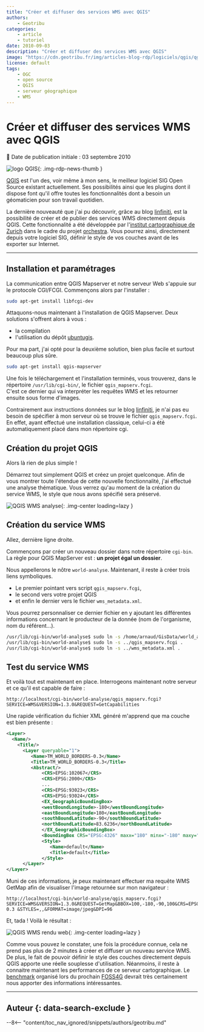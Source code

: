 ```yaml
---
title: "Créer et diffuser des services WMS avec QGIS"
authors:
    - Geotribu
categories:
    - article
    - tutoriel
date: 2010-09-03
description: "Créer et diffuser des services WMS avec QGIS"
image: "https://cdn.geotribu.fr/img/articles-blog-rdp/logiciels/qgis/qgis_net.png"
license: default
tags:
    - OGC
    - open source
    - QGIS
    - serveur géographique
    - WMS
---
```


# Créer et diffuser des services WMS avec QGIS

:calendar: Date de publication initiale : 03 septembre 2010

![logo QGIS](https://cdn.geotribu.fr/img/logos-icones/logiciels_librairies/qgis.png "logo QGIS"){: .img-rdp-news-thumb }

[QGIS](https://www.qgis.org/) est l'un des, voir même à mon sens, le meilleur logiciel SIG Open Source existant actuellement. Ses possibilités ainsi que les plugins dont il dispose font qu'il offre toutes les fonctionnalités dont a besoin un géomaticien pour son travail quotidien.

La dernière nouveauté que j'ai pu découvrir, grâce au blog [linfiniti](http://linfiniti.com/2010/08/qgis-mapserver-a-wms-server-for-the-masses/), est la possibilité de créer et de publier des services WMS directement depuis QGIS. Cette fonctionnalité a été développée par l'[institut cartographique de Zurich](https://www.karto.ethz.ch/) dans le cadre du projet [orchestra](http://www.eu-orchestra.org/). Vous pourrez ainsi, directement depuis votre logiciel SIG, définir le style de vos couches avant de les exporter sur Internet.

----

## Installation et paramétrages

La communication entre QGIS Mapserver et notre serveur Web s'appuie sur le protocole CGI/FCGI. Commençons alors par l'installer :

```bash
sudo apt-get install libfcgi-dev
```

Attaquons-nous maintenant à l'installation de QGIS Mapserver. Deux solutions s'offrent alors à vous :

- la compilation
- l'utilisation du dépôt [ubuntugis](https://launchpad.net/~ubuntugis/+archive/ubuntugis-unstable).

Pour ma part, j'ai opté pour la deuxième solution, bien plus facile et surtout beaucoup plus sûre.

```bash
sudo apt-get install qgis-mapserver
```

Une fois le téléchargement et l'installation terminés, vous trouverez, dans le répertoire `/usr/lib/cgi-bin/`, le fichier `qgis_mapserv.fcgi`.  
C'est ce dernier qui va interpréter les requêtes WMS et les retourner ensuite sous forme d'images.

Contrairement aux instructions données sur le blog [linfiniti](http://linfiniti.com/2010/08/qgis-mapserver-a-wms-server-for-the-masses/), je n'ai pas eu besoin de spécifier à mon serveur où se trouve le fichier `qgis_mapserv.fcgi`. En effet, ayant effectué une installation classique, celui-ci a été automatiquement placé dans mon répertoire cgi.

## Création du projet QGIS

Alors là rien de plus simple !

Démarrez tout simplement QGIS et créez un projet quelconque. Afin de vous montrer toute l'étendue de cette nouvelle fonctionnalité, j'ai effectué une analyse thématique. Vous verrez qu'au moment de la création du service WMS, le style que nous avons spécifié sera préservé.

![QGIS WMS analyse](https://cdn.geotribu.fr/img/articles-blog-rdp/logiciels/qgis/analyse_qgis.png "QGIS WMS analyse"){: .img-center loading=lazy }

## Création du service WMS

Allez, dernière ligne droite.

Commençons par créer un nouveau dossier dans notre répertoire `cgi-bin`. La règle pour QGIS MapServer est : **un projet égal un dossier**.

Nous appellerons le nôtre `world-analyse`. Maintenant, il reste à créer trois liens symboliques.

- Le premier pointant vers script `qgis_mapserv.fcgi`,
- le second vers votre projet QGIS
- et enfin le dernier vers le fichier `wms_metadata.xml`.

Vous pourrez personnaliser ce dernier fichier en y ajoutant les différentes informations concernant le producteur de la donnée (nom de l'organisme, nom du référent...).

```bash
/usr/lib/cgi-bin/world-analyse$ sudo ln -s /home/arnaud/GisData/world_analyse.qgs .
/usr/lib/cgi-bin/world-analyse$ sudo ln -s ../qgis_mapserv.fcgi .  
/usr/lib/cgi-bin/world-analyse$ sudo ln -s ../wms_metadata.xml .
```

## Test du service WMS

Et voilà tout est maintenant en place. Interrogeons maintenant notre serveur et ce qu'il est capable de faire :

```http
http://localhost/cgi-bin/world-analyse/qgis_mapserv.fcgi?SERVICE=WMS&VERSION=1.3.0&REQUEST=GetCapabilities
```

Une rapide vérification du fichier XML généré m'apprend que ma couche est bien présente :

```xml
<Layer>
  <Name/>
    <Title/>
      <Layer queryable="1">
         <Name>TM_WORLD_BORDERS-0.3</Name>
         <Title>TM_WORLD_BORDERS-0.3</Title>
         <Abstract/>
             <CRS>EPSG:102067</CRS>
             <CRS>EPSG:2000</CRS>
             ...
             <CRS>EPSG:93023</CRS>
             <CRS>EPSG:93024</CRS>
             <EX_GeographicBoundingBox>
             <westBoundLongitude>-180</westBoundLongitude>
             <eastBoundLongitude>180</eastBoundLongitude>
             <southBoundLatitude>-90</southBoundLatitude>
             <northBoundLatitude>83.6236</northBoundLatitude>
             </EX_GeographicBoundingBox>
             <BoundingBox CRS="EPSG:4326" maxx="180" minx="-180" maxy="83.6236" miny="-90"/>
             <Style>
                <Name>default</Name>
                <Title>default</Title>
             </Style>
      </Layer>
</Layer>
```

Muni de ces informations, je peux maintenant effectuer ma requête WMS GetMap afin de visualiser l'image retournée sur mon navigateur :

```http
http://localhost/cgi-bin/world-analyse/qgis_mapserv.fcgi?SERVICE=WMS&VERSION=1.3.0&REQUEST=GetMap&BBOX=100,-180,-90,100&CRS=EPSG:4326&WIDTH=800&HEIGHT=400&LAYERS=TM_WORLD_BORDERS-0.3 &STYLES=,,&FORMAT=image/jpeg&DPI=96
```

Et, tada ! Voilà le résultat :

![QGIS WMS rendu web](https://cdn.geotribu.fr/img/articles-blog-rdp/logiciels/qgis/qgis_net.png "QGIS WMS rendu web"){: .img-center loading=lazy }

Comme vous pouvez le constater, une fois la procédure connue, cela ne prend pas plus de 2 minutes à créer et diffuser un nouveau service WMS. De plus, le fait de pouvoir définir le style des couches directement depuis QGIS apporte une réelle souplesse d'utilisation. Néanmoins, il reste à connaitre maintenant les performances de ce serveur cartographique. Le [benchmark](http://blog.opengeo.org/2010/08/16/wms-benchmarking/) organisé lors du prochain [FOSS4G](http://2010.foss4g.org/) devrait très certainement nous apporter des informations intéressantes.

----

## Auteur {: data-search-exclude }

--8<-- "content/toc_nav_ignored/snippets/authors/geotribu.md"
